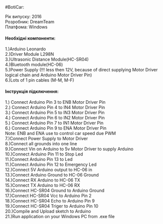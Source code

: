 #BotiCar:

Рік випуску: 2016<br/>
Розробник: DreamTeam<br/>
Платфома: Windows<br/>

<h4>Необхідні компоненти:</h4>
1.)Arduino Leonardo<br/>
2.)Driver Module L298N<br/>
3.)Ultrasonic Distance Module(HC-SR04)<br/>
4.)Bluetooth module(HC-06)<br/>
5.)Power Supply (!!! less then 12V, because of direct supplying Motor Driver logical chain and Arduino Motor Driver Pin)<br/>
6.)Lots of 1 pin cables (M-M, M-F)<br/>

<h4>Інструкція підключення:</h4>
1.) Connect Arduino Pin 3 to ENB Motor Driver Pin<br/>
2.) Connect Arduino Pin 4 to IN4 Motor Driver Pin<br/>
3.) Connect Arduino Pin 5 to IN3 Motor Driver Pin<br/>
4.) Connect Arduino Pin 6 to IN2 Motor Driver Pin<br/>
5.) Connect Arduino Pin 7 to IN1 Motor Driver Pin<br/>
6.) Connect Arduino Pin 9 to ENA Motor Driver Pin<br/>
Note: ENB and ENA use to control car speed due PWM<br/>
7.)Connect Power Supply to Motor Driver<br/>
8.)Connect all grounds into one line<br/>
9.)Connect Vin on Arduino to 5v Motor Driver to supply Arduino<br/>
10.)Connect Arduino Pin 11 to Stop Led <br/>
11.)Connect Arduino Pin 13 to Led <br/>
11.)Connect Arduino Pin 12 to Emergency Led <br/>
12.)Connect 5V Arduino output to HC-06 in<br/>
13.)Connect Arduino Ground to HC-06 Ground<br/>
14.)Connect RX Arduino to HC-06 TX<br/>
15.)Connect TX Arduino to HC-06 RX<br/>
16.)Connect HC-SR04 Ground to Arduino Ground<br/>
17.)Connect HC-SR04 Vcc to Arduino Pin 2<br/>
18.)Connect HC-SR04 Echo to Arduino Pin 9<br/>
19.)Connect HC-SR04 Triger to Arduino Pin 10<br/>
20.)Compile and Upload sketch to Arduino<br/>
21.)Run application on your Windows PC from .exe file<br/>

